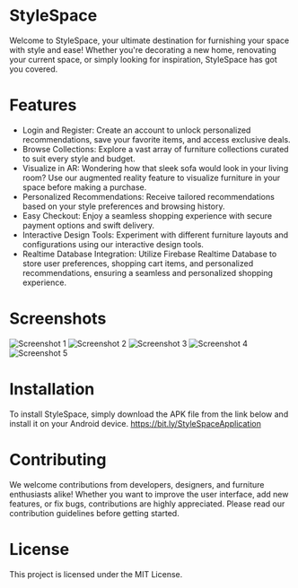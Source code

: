 # StyleSpace

Welcome to StyleSpace, your ultimate destination for furnishing your space with style and ease! Whether you're decorating a new home, renovating your current space, or simply looking for inspiration, StyleSpace has got you covered.

# Features

- Login and Register: Create an account to unlock personalized recommendations, save your favorite items, and access exclusive deals.
- Browse Collections: Explore a vast array of furniture collections curated to suit every style and budget.
- Visualize in AR: Wondering how that sleek sofa would look in your living room? Use our augmented reality feature to visualize furniture in your space before making a purchase.
- Personalized Recommendations: Receive tailored recommendations based on your style preferences and browsing history.
- Easy Checkout: Enjoy a seamless shopping experience with secure payment options and swift delivery.
- Interactive Design Tools: Experiment with different furniture layouts and configurations using our interactive design tools.
- Realtime Database Integration: Utilize Firebase Realtime Database to store user preferences, shopping cart items, and personalized recommendations, ensuring a seamless and personalized shopping experience.

# Screenshots
![Screenshot 1](https://github.com/Richardrflsn/Richardrflsn/blob/main/assets/screenshot1.png)
![Screenshot 2](https://github.com/Richardrflsn/Richardrflsn/blob/main/assets/screenshot2.png)
![Screenshot 3](https://github.com/Richardrflsn/Richardrflsn/blob/main/assets/screenshot3.png)
![Screenshot 4](https://github.com/Richardrflsn/Richardrflsn/blob/main/assets/screenshot4.png)
![Screenshot 5](https://github.com/Richardrflsn/Richardrflsn/blob/main/assets/screenshot5.png)

# Installation

To install StyleSpace, simply download the APK file from the link below and install it on your Android device.
https://bit.ly/StyleSpaceApplication

# Contributing

We welcome contributions from developers, designers, and furniture enthusiasts alike! Whether you want to improve the user interface, add new features, or fix bugs, contributions are highly appreciated. Please read our contribution guidelines before getting started.

# License

This project is licensed under the MIT License.
